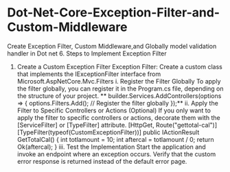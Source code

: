 # Dot-Net-Core-Exception-Filter-and-Custom-Middleware
Create Exception Filter, Custom Middleware,and Globally model validation handler in Dot net 6.
Steps to Implement Exception Filter
1. Create a Custom Exception Filter
        Exception Filter: Create a custom class that implements the IExceptionFilter interface from Microsoft.AspNetCore.Mvc.Filters
        i. Register the Filter Globally
           To apply the filter globally, you can register it in the Program.cs file, depending on the structure of your project.
               ** builder.Services.AddControllers(options =>
                {
                    options.Filters.Add<CustomExceptionFilter>(); // Register the filter globally
                });**
        ii. Apply the Filter to Specific Controllers or Actions (Optional)
              If you only want to apply the filter to specific controllers or actions, decorate them with the [ServiceFilter] or [TypeFilter] attribute.
                   [HttpGet, Route("gettotal-cal")]
                   [TypeFilter(typeof(CustomExceptionFilter))]
                   public IActionResult GetTotalCal()
                 {
                     int totlamount = 10;
                     int aftercal = totlamount / 0;
                     return Ok(aftercal);
                 }
        iii. Test the Implementation
                Start the application and invoke an endpoint where an exception occurs.
                Verify that the custom error response is returned instead of the default error page.

 
